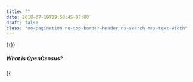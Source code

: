 ```yaml
---
title: ""
date: 2018-07-19T09:58:45-07:00
draft: false
class: "no-pagination no-top-border-header no-search max-text-width"
---
```


{{<title-card>}}

##### What is OpenCensus?

{{<title>}} is a vendor-agnostic single distribution of libraries to provide **metrics** collection and **tracing** for your services.

{{<button class="btn-light" icon="true" href="/introduction/overview">}}Overview{{</button>}}

{{<button class="btn-light" icon="true" href="/quickstart">}}Quickstart{{</button>}}

##### Can I use OpenCensus in my project?
Our libraries support Go, Java, C++, Ruby, Erlang, Python, and PHP.

Supported backends include Datadog, Instana, Jaeger, SignalFX, Stackdriver, and Zipkin. You can also [add support for other backends](/).

{{<button class="btn-light" icon="true" href="/introduction/language-support">}}Language Support{{</button>}}

{{<button class="btn-light" icon="true" href="/supported-exporters">}}Supported Backends{{</button>}}

##### Who is behind it?
OpenCensus originates from Google, where a set of libraries called Census were used to automatically capture traces and metrics from services. Since going open source, the project is now composed of a group of cloud providers, application performance management vendors, and open source contributors. The project is hosted on GitHub and all work occurs there.

{{<button class="btn-light" icon="true" href="https://github.com/census-instrumentation/">}}Github{{</button>}}

{{<button class="btn-light" icon="true" href="/community">}}Community{{</button>}}

##### What are *Metrics* and *Tracing*?

[**Metrics**](/core-concepts/metrics) are any quantifiable piece of data that you would like to track, such as latency in a service or database, request content length, or number of open file descriptors. Viewing graphs of your metrics can help you understand and gauge the performance and overall quality of your application and set of services.

[**Traces**](/core-concepts/tracing) show you how a request propagates throughout your application or set of services. Viewing graphs of your traces can help you understand the bottlenecks in your architecture by visualizing how data flows between all of your services.

##### Partners & Contributors

{{<partners>}}
